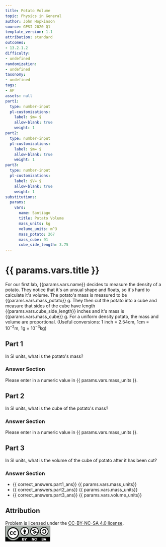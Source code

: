 ```yaml
---
title: Potato Volume
topic: Physics in General
author: John Hopkinson
source: GPSI 2020 Q1
template_version: 1.1
attribution: standard
outcomes:
- 13.2.1.2
difficulty:
- undefined
randomization:
- undefined
taxonomy:
- undefined
tags:
- AP
assets: null
part1:
  type: number-input
  pl-customizations:
    label: $m= $
    allow-blank: true
    weight: 1
part2:
  type: number-input
  pl-customizations:
    label: $m= $
    allow-blank: true
    weight: 1
part3:
  type: number-input
  pl-customizations:
    label: $V= $
    allow-blank: true
    weight: 1
substitutions:
  params:
    vars:
      name: Santiago
      title: Potato Volume
      mass_units: kg
      volume_units: m^3
      mass_potato: 267
      mass_cube: 91
      cube_side_length: 3.75
---
```

# {{ params.vars.title }}
For our first lab, {{params.vars.name}} decides to measure the density of a potato.
They notice that it's an unsual shape and floats, so it's hard to calculate it's volume.
The potato's mass is measured to be {{params.vars.mass_potato}} g.
They then cut the potato into a cube and measure that sides of the cube have length {{params.vars.cube_side_length}} inches and it's mass is {{params.vars.mass_cube}} g.
For a uniform density potato, the mass and volume are proportional. (Useful conversions: 1 inch = 2.54cm, 1cm = $10^{-2}$m, 1g = $10^{-3}$kg)

## Part 1

In SI units, what is the potato's mass?

### Answer Section

Please enter in a numeric value in {{ params.vars.mass_units }}.

## Part 2

In SI units, what is the cube of the potato's mass?

### Answer Section

Please enter in a numeric value in {{ params.vars.mass_units }}.

## Part 3

In SI units, what is the volume of the cube of potato after it has been cut?

### Answer Section

- {{ correct_answers.part1_ans}} {{ params.vars.mass_units}}
- {{ correct_answers.part2_ans}} {{ params.vars.mass_units}}
- {{ correct_answers.part3_ans}} {{ params.vars.volume_units}}

## Attribution

Problem is licensed under the [CC-BY-NC-SA 4.0 license](https://creativecommons.org/licenses/by-nc-sa/4.0/).<br> ![The Creative Commons 4.0 license requiring attribution-BY, non-commercial-NC, and share-alike-SA license.](https://raw.githubusercontent.com/firasm/bits/master/by-nc-sa.png)